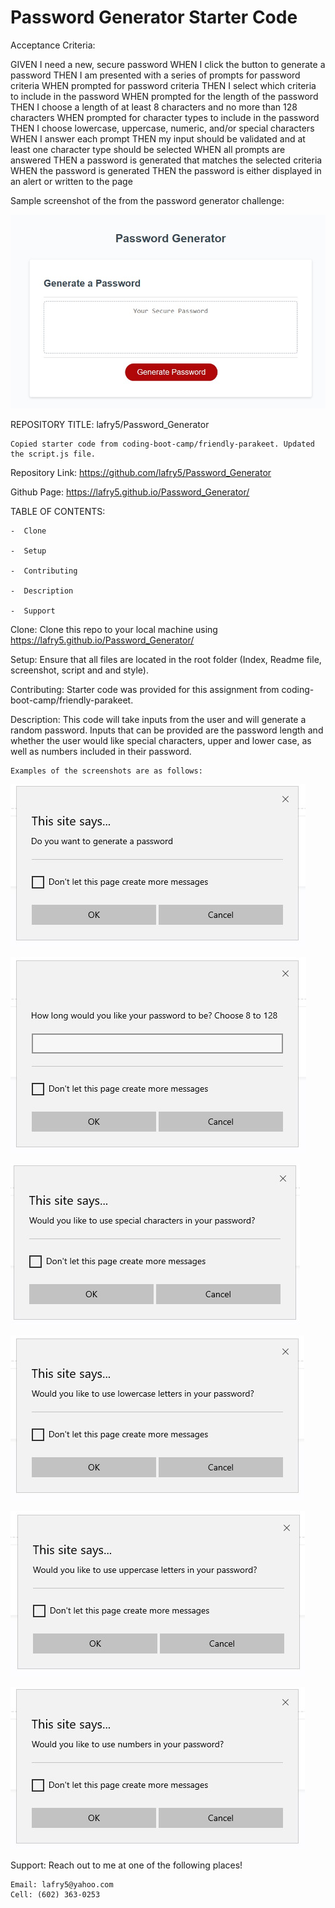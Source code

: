 # Password Generator Starter Code

Acceptance Criteria:

GIVEN I need a new, secure password
WHEN I click the button to generate a password
THEN I am presented with a series of prompts for password criteria
WHEN prompted for password criteria
THEN I select which criteria to include in the password
WHEN prompted for the length of the password
THEN I choose a length of at least 8 characters and no more than 128 characters
WHEN prompted for character types to include in the password
THEN I choose lowercase, uppercase, numeric, and/or special characters
WHEN I answer each prompt
THEN my input should be validated and at least one character type should be selected
WHEN all prompts are answered
THEN a password is generated that matches the selected criteria
WHEN the password is generated
THEN the password is either displayed in an alert or written to the page

Sample screenshot of the from the password generator challenge:

![screenshot](screenshot.jpg)


REPOSITORY TITLE: lafry5/Password_Generator
    
    Copied starter code from coding-boot-camp/friendly-parakeet. Updated the script.js file.


Repository Link: https://github.com/lafry5/Password_Generator

Github Page: https://lafry5.github.io/Password_Generator/



TABLE OF CONTENTS:
    
    -  Clone
 
    -  Setup
 
    -  Contributing

    -  Description
 
    -  Support


Clone:
    Clone this repo to your local machine using https://lafry5.github.io/Password_Generator/
    

Setup:
    Ensure that all files are located in the root folder (Index, Readme file, screenshot, script and and style).


Contributing:
    Starter code was provided for this assignment from coding-boot-camp/friendly-parakeet.


Description:
    This code will take inputs from the user and will generate a random password. Inputs that can be provided are the password length and whether the user would like special characters, upper and lower case, as well as numbers included in their password.  

    Examples of the screenshots are as follows:

![screenshot](screenshot1.jpg)

![screenshot](screenshot2.jpg)

![screenshot](screenshot3.jpg)

![screenshot](screenshot4.jpg)

![screenshot](screenshot5.jpg)

![screenshot](screenshot6.jpg)

 
Support:
    Reach out to me at one of the following places!

    Email: lafry5@yahoo.com 
    Cell: (602) 363-0253
     